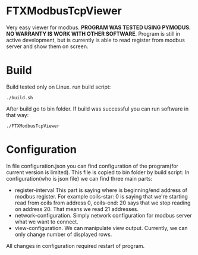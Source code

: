 # FTXModbusTcpViewer
Very easy viewer for modbus. <b> PROGRAM WAS TESTED USING PYMODUS. NO WARRANTY IS WORK WITH OTHER SOFTWARE</b>.
Program is still in active development, but is currently is able to read register from modbus server and show them on screen.

# Build
Build tested only on Linux.
run build script:

```
./build.sh
```

After build go to bin folder. If build was successful you can run software in that way:

```
./FTXModbusTcpViewer
```

# Configuration
In file configuration.json you can find configuration of the program(for current version is limited).
This file is copied to bin folder by build script:
In configuration(who is json file) we can find three main parts:
- register-interval
  This part is saying where is beginning/end address of modbus register. For example coils-star: 0 is saying that 
  we're starting read from coils from address 0, coils-end: 20 says that we stop reading on address 20. That means 
  we read 21 addresses.
- network-configuration.
  Simply network configuration for modbus server what we want to connect.
- view-configuration.
  We can manipulate view output. Currently, we can only change number of displayed rows.

All changes in configuration required restart of program.
  
